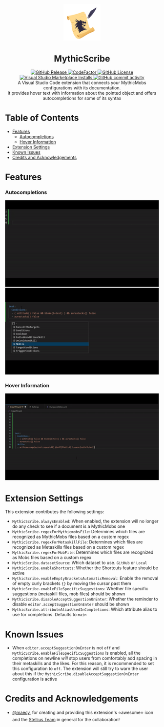 <div align="center"><img src="./assets/icon.png" height=120></div>
<div align="center"><h1>MythicScribe</h1></div>

<div align="center">
    <a href="https://github.com/Lxlp38/MythicScribe/releases">
      <img alt="GitHub Release" src="https://img.shields.io/github/v/release/Lxlp38/MythicScribe">
    </a>
    <a href="https://www.codefactor.io/repository/github/lxlp38/mythicscribe/overview/master">
      <img src="https://www.codefactor.io/repository/github/lxlp38/mythicscribe/badge/master" alt="CodeFactor" />
    </a>
    <a href="https://github.com/Lxlp38/MythicScribe/blob/main/LICENSE.txt">
      <img alt="GitHub License" src="https://img.shields.io/github/license/Lxlp38/MythicScribe">
    </a>
</div>

<div align="center">
  <a href="https://marketplace.visualstudio.com/items?itemName=Lxlp.mythicscribe">
    <img alt="Visual Studio Marketplace Installs" src="https://img.shields.io/visual-studio-marketplace/i/Lxlp.mythicscribe">
  </a>
  <a href="https://github.com/Lxlp38/MythicScribe/commits/master/">
    <img alt="GitHub commit activity" src="https://img.shields.io/github/commit-activity/t/Lxlp38/MythicScribe">
  </a>
</div>

<div align="center">
A Visual Studio Code extension that connects your MythicMobs configurations with its documentation.
</div>
<div align="center">
It provides hover text with information about the pointed object and offers autocompletions for some of its syntax
</div>

# Table of Contents

- [Features](#features)
  - [Autocompletions](#autocompletions)
  - [Hover Information](#hover-informations)
- [Extension Settings](#extension-settings)
- [Known Issues](#known-issues)
- [Credits and Acknowledgements](#credits-and-acknowledgements)

# Features

### Autocompletions
![Autocompletion Demo](https://raw.githubusercontent.com/Lxlp38/MythicScribe/refs/heads/master/demos/autocompletion-demo.gif)
![Autocompletion Demo](https://raw.githubusercontent.com/Lxlp38/MythicScribe/refs/heads/master/demos/autocompletion2-demo.gif)

### Hover Information
![Hover Demo](https://raw.githubusercontent.com/Lxlp38/MythicScribe/refs/heads/master/demos/hover-demo.gif)


# Extension Settings

This extension contributes the following settings:

* `MythicScribe.alwaysEnabled`: When enabled, the extension will no longer do any check to see if a document is a MythicMobs one
* `MythicScribe.regexForMythicmobsFile`: Determines which files are recognized as MythicMobs files based on a custom regex
* `MythicScribe.regexForMetaskillFile`: Determines which files are recognized as Metaskills files based on a custom regex
* `MythicScribe.regexForMobFile`: Determines which files are recognized as Mobs files based on a custom regex
* `MythicScribe.datasetSource`: Which dataset to use. `GitHub` or `Local`
* `MythicScribe.enableShortcuts`: Whether the Shortcuts feature should be active
* `MythicScribe.enableEmptyBracketsAutomaticRemoval`: Enable the removal of empty curly brackets `{}` by moving the cursor past them
* `MythicScribe.enableFileSpecificSuggestions`: Whether file specific suggestions (metaskill files, mob files) should be shown
* `MythicScribe.disableAcceptSuggestionOnEnter`: Whether the reminder to disable `editor.acceptSuggestionOnEnter` should be shown
* `MythicScribe.attributeAliasUsedInCompletions`: Which attribute alias to use for completions. Defaults to `main`

# Known Issues

* When `editor.acceptSuggestionOnEnter` is not `off` and `MythicScribe.enableFileSpecificSuggestions` is enabled, all the completions on newline *will* stop users from comfortably add spacing in their metaskills and the likes. For this reason, it is recommended to set this configuration to `off`. The extension will still try to warn the user about this if the `MythicScribe.disableAcceptSuggestionOnEnter` configuration is active


# Credits and Acknowledgements
- [@maecy](https://twitter.com/maecy_official?s=21&t=ZBZ5BDKcoa6LYFwgd690_A), for creating and providing this extension's ⭐awesome⭐ icon and the [Stellius Team](https://stellius.net/) in general for the collaboration!